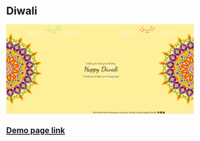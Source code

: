 # Diwali
<center>
<img src="./assets/demo.png" />
</center>

## [Demo page link](https://jhamadhav.com/diwali/)


